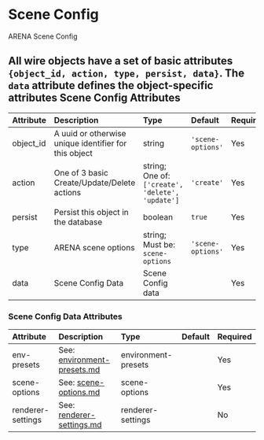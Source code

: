 
Scene Config
============


ARENA Scene Config

All wire objects have a set of basic attributes ```{object_id, action, type, persist, data}```. The ```data``` attribute defines the object-specific attributes
Scene Config Attributes
-----------------------

|Attribute|Description|Type|Default|Required|
| :--- | :--- | :--- | :--- | :--- |
|object_id|A uuid or otherwise unique identifier for this object|string|```'scene-options'```|Yes|
|action|One of 3 basic Create/Update/Delete actions|string; One of: ```['create', 'delete', 'update']```|```'create'```|Yes|
|persist|Persist this object in the database|boolean|```true```|Yes|
|type|ARENA scene options|string; Must be: ```scene-options```|```'scene-options'```|Yes|
|data|Scene Config Data|Scene Config data||Yes|

### Scene Config Data Attributes

|Attribute|Description|Type|Default|Required|
| :--- | :--- | :--- | :--- | :--- |
|env-presets|See: [environment-presets.md](environment-presets.md)|environment-presets||Yes|
|scene-options|See: [scene-options.md](scene-options.md)|scene-options||Yes|
|renderer-settings|See: [renderer-settings.md](renderer-settings.md)|renderer-settings||No|
